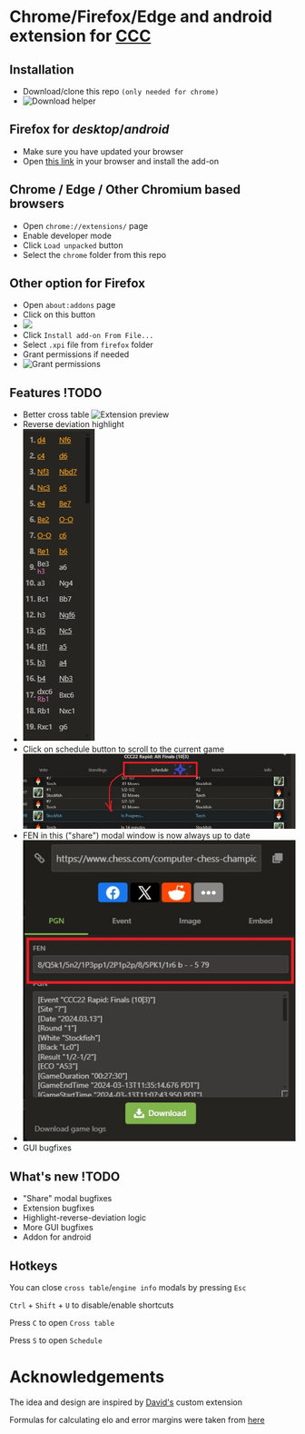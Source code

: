 # Chrome/Firefox/Edge and android extension for [CCC](https://www.chess.com/computer-chess-championship#)

## Installation
- Download/clone this repo `(only needed for chrome)`
- ![Download helper](https://github.com/truekendor/better-ccc-extension/blob/main/img/download.webp)

## Firefox for *desktop*/*android*
- Make sure you have updated your browser
- Open [this link](https://addons.mozilla.org/en-US/firefox/addon/better-ccc/) in your browser and install the add-on


## Chrome / Edge / Other Chromium based browsers
- Open `chrome://extensions/` page
- Enable developer mode
- Click `Load unpacked` button
- Select the `chrome` folder from this repo

## Other option for Firefox
- Open `about:addons` page
- Click on this button
- ![](https://github.com/truekendor/better-ccc-extension/blob/main/img/firefox_where.webp)
- Click `Install add-on From File...`
- Select `.xpi` file from `firefox` folder
- Grant permissions if needed
- ![Grant permissions](https://github.com/truekendor/better-ccc-extension/blob/main/img/grant%20permissions.webp)


## Features !TODO
  - Better cross table ![Extension preview](https://github.com/truekendor/better-ccc-extension/blob/main/img/preview.webp)
  - Reverse deviation highlight
  - ![deviation](https://github.com/truekendor/better-ccc-extension/blob/new-version-changes/img/preview-highlight.jpg)
  - Click on schedule button to scroll to the current game ![schedule button click](https://github.com/truekendor/better-ccc-extension/blob/new-version-changes/img/schedule-click.jpg)
  - FEN in this ("share") modal window is now always up to date
  - ![](https://github.com/truekendor/better-ccc-extension/blob/new-version-changes/img/share-modal.jpg)
  - GUI bugfixes
 

## What's new !TODO
  - "Share" modal bugfixes
  - Extension bugfixes
  - Highlight-reverse-deviation logic
  - More GUI bugfixes
  - Addon for android

## Hotkeys 

You can close `cross table`/`engine info` modals by pressing `Esc`

`Ctrl` + `Shift` + `U` to disable/enable shortcuts

Press `C` to open `Cross table`

Press `S` to open `Schedule`


# Acknowledgements

The idea and design are inspired by [David's](https://github.com/dav1312) custom extension

Formulas for calculating elo and error margins were taken from [here](https://3dkingdoms.com/chess/elo.htm)
